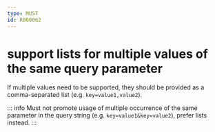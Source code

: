 ```yaml
---
type: MUST
id: R000062
---
```


# support lists for multiple values of the same query parameter

If multiple values need to be supported, they should be provided as a comma-separated list (e.g. `key=value1,value2`).

::: info
Must not promote usage of multiple occurrence of the same parameter in the query string (e.g. `key=value1&key=value2`), prefer lists instead.
:::
